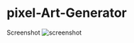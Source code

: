 # pixel-Art-Generator
Screenshot
![screenshot](https://github.com/xCyberpunkx/pixel-Art-Generator/assets/116972275/da51ba21-99a8-40fb-ae01-e20a3cbeb450)
